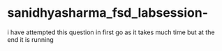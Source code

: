 # sanidhyasharma_fsd_labsession-
i have attempted this question in first go as it takes much time but at the end it is running 
